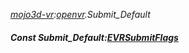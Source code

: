 _[mojo3d-vr](../../modules/mojo3d-vr/mojo3d-vr-module.md):[openvr](openvr:).Submit\_Default_
##### Const Submit\_Default:[EVRSubmitFlags](../../modules/mojo3d-vr/openvr-evrsubmitflags.md)
